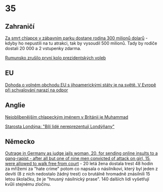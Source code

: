 # 35

## Zahraničí

[Za smrt chlapce v zábavním parku dostane rodina 300 milionů dolarů](https://www.idnes.cz/zpravy/zahranicni/soud-odskodneni-smrt-ditete-zabavni-park-florida.A241206_152051_zahranicni_herp) - kdyby ho nepustili na tu atrakci, tak by vysoudil 500 milionů. Tady by rodiče dostali 20 000 a 2 vstupenky zdarma.

[Rumunsko zrušilo první kolo prezidentských voleb](https://www.novinky.cz/clanek/zahranicni-evropa-rumunsko-zrusilo-prvni-kolo-prezidentskych-voleb-40500139)

## EU

[Dohoda o volném obchodu EU s jihoamerickými státy je na světě. V Evropě při schvalování narazí na odpor](https://www.novinky.cz/clanek/zahranicni-evropa-eu-uzavrela-dohodu-se-zememi-mercosur-schvalovani-v-zemich-unie-bude-obtizne-40500154)

## Anglie

[Nejoblíbenějším chlapeckým jménem v Británii je Muhammad](https://www.novinky.cz/clanek/zahranicni-evropa-nejoblibenejsim-chlapeckym-jmenem-v-britanii-je-muhammad-40500051)

[Starosta Londýna: "Bílí lidé nereprezentují Londýňany"](https://x.com/iamyesyouareno/status/1865306577856520672)

## Německo

[Outrage in Germany as judge jails woman, 20, for sending online insults to a gang-rapist - after all but one of nine men convicted of attack on girl, 15, were allowed to walk free from court](https://www.dailymail.co.uk/news/article-13568079/Germany-judge-jails-woman-insults-gang-rapist-convicted-attack-girl.html) - 20 letá žena dostala trest 48 hodin za mřížemi za "hate crime" potom co napsala o násilníkovi, který byl jeden z devíti (8 z nich nedostalo žádný trest) co brutálně hromadně znásilnili 15 letou školačku, že je "hnusný násilnický prase". 140 dalších lidí vyšetřují kvůli stejnému zločinu.
